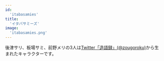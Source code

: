 ```yaml
---
id:
  'itabasamies'
title:
  'イタバサミーズ'
image: 
  'itabasamies.png'
---
```


後津サリ、板場サミ、前野メリの3人は[Twitter「造語録」(@zougoroku)](http://twitter.com/zougoroku)から生まれたキャラクターです。
